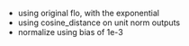 - using original flo, with the exponential
- using cosine_distance on unit norm outputs
- normalize using bias of 1e-3